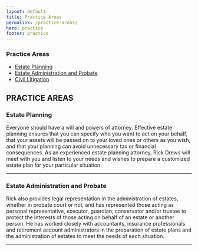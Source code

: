 ```yaml
---
layout: default
title: Practice Areas
permalink: /practice-areas/
hero: practice
footer: practice
---
```

<div class="page">
	<div class="hidden-links">
		<div class="practice-area">
			<h3 class="side-title">Practice Areas</h3>
			<ul>
				<a href="/practice-areas#estate"><li>Estate Planning</li></a>
				<a href="/practice-areas#probate"><li>Estate Administration and Probate</li></a>
				<a href="/practice-areas#litigation"><li>Civil Litigation</li></a>
			</ul>
		</div>
	</div>
		<h2 class="practice-title">PRACTICE AREAS</h2>
	<h3><a name="estate" class="practice">Estate Planning</a></h3>
	<p>Everyone should have a will and powers of attorney. Effective estate planning ensures that you can specify who you want to act on your behalf, that your assets will be passed on to your loved ones or others as you wish, and that your planning can avoid unnecessary tax or financial consequences. As an experienced estate planning attorney, Rick Drews will meet with you and listen to your needs and wishes to prepare a customized estate plan for your particular situation.</p>
	<hr>
	<h3><a name="probate" class="practice">Estate Administration and Probate</a></h3>
	<p>Rick also provides legal representation in the administration of estates, whether in probate court or not, and has represented those acting as personal representative, executor, guardian, conservator and/or trustee to protect the interests of those acting on behalf of an estate or another person. He has worked closely with accountants, insurance professionals and retirement account administrators in the preparation of estate plans and the administration of estates to meet the needs of each situation.</p>
	<hr>
	<!-- <h3><a name="litigation" class="practice">Litigation and Trial Practice</a></h3>
	<p>Rick Drews has over 30 years' experience in litigation and trials throughout the state courts of Nebraska. He has successfully represented individuals and companies in claims involving many areas of the law, including the following:
	<ul class="indent">
	  <li>Personal Injury</li>
	  <li>Auto Accidents</li>
	  <li>Wrongful Death</li>
	  <li>Contracts</li>
	  <li>Probate claims</li>
	  <li>Collection actions</li>
	</ul></p> -->
	<!-- <p>In 2013, Rick successfully represented the plaintiffs in recovering their unpaid wages in the landmark case of Fisher v. PayFlex Systems USA, 285 Neb. 808, 829 N.W.2d 703 (Neb. 2013). In this case, the Nebraska Supreme Court ruled that all Nebraska employees are entitled to receive their earned but unused PTO (paid time off) at the end of their employment.</p>
	<p>In addition to his years of courtroom experience, Rick has been certified as a mediator in the State of Nebraska. His training and experience in these many areas and different types of cases has allowed him to develop practical and effective strategies for obtaining the successful resolution of claims, whether by judgment or settlement.</p> -->
